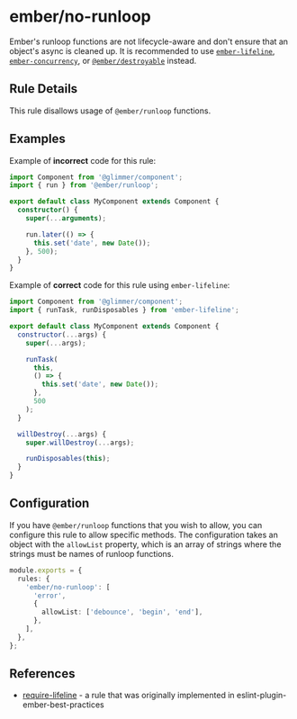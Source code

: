 # ember/no-runloop

<!-- end auto-generated rule header -->

Ember's runloop functions are not lifecycle-aware and don't ensure that an object's async is cleaned up. It is recommended to use [`ember-lifeline`](https://ember-lifeline.github.io/ember-lifeline/), [`ember-concurrency`](http://ember-concurrency.com/docs/introduction/), or [`@ember/destroyable`](https://rfcs.emberjs.com/id/0580-destroyables/) instead.

## Rule Details

This rule disallows usage of `@ember/runloop` functions.

## Examples

Example of **incorrect** code for this rule:

```ts
import Component from '@glimmer/component';
import { run } from '@ember/runloop';

export default class MyComponent extends Component {
  constructor() {
    super(...arguments);

    run.later(() => {
      this.set('date', new Date());
    }, 500);
  }
}
```

Example of **correct** code for this rule using `ember-lifeline`:

```js
import Component from '@glimmer/component';
import { runTask, runDisposables } from 'ember-lifeline';

export default class MyComponent extends Component {
  constructor(...args) {
    super(...args);

    runTask(
      this,
      () => {
        this.set('date', new Date());
      },
      500
    );
  }

  willDestroy(...args) {
    super.willDestroy(...args);

    runDisposables(this);
  }
}
```

## Configuration

If you have `@ember/runloop` functions that you wish to allow, you can configure this rule to allow specific methods. The configuration takes an object with the `allowList` property, which is an array of strings where the strings must be names of runloop functions.

```ts
module.exports = {
  rules: {
    'ember/no-runloop': [
      'error',
      {
        allowList: ['debounce', 'begin', 'end'],
      },
    ],
  },
};
```

## References

- [require-lifeline](https://github.com/ember-best-practices/eslint-plugin-ember-best-practices/blob/master/guides/rules/require-ember-lifeline.md) - a rule that was originally implemented in eslint-plugin-ember-best-practices
